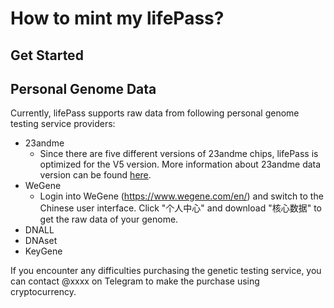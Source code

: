 # How to mint my lifePass?

## Get Started

## Personal Genome Data

Currently, lifePass supports raw data from following personal genome testing service providers:

* 23andme
  * Since there are five different versions of 23andme chips, lifePass is optimized for the V5 version. More information about 23andme data version can be found [here](https://customercare.23andme.com/hc/en-us/articles/218392668-Upgrading-to-23andMe-s-Newest-Chip-Version).
* WeGene
  * Login into WeGene (https://www.wegene.com/en/) and switch to the Chinese user interface. Click "个人中心" and download "核心数据" to get the raw data of your genome.
* DNALL
* DNAset
* KeyGene

If you encounter any difficulties purchasing the genetic testing service, you can contact @xxxx on Telegram to make the purchase using cryptocurrency.
